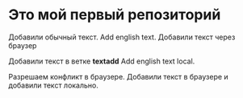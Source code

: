 # Это мой первый репозиторий

Добавили обычный текст. Add english text.
Добавили текст через браузер

Добавили текст в ветке **textadd** Add english text local.

Разрешаем конфликт в браузере. Добавили текст в браузере и добавили текст локально.
